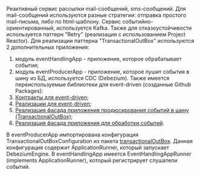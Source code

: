 Реактивный сервис рассылки mail-сообщений, sms-сообщений.
Для mail-сообщений используются разные стратегии: отправка простого mail-письма, либо по html-шаблону.
Сервис событийно-ориентированный, используется Kafka.
Также для отказоустойчивости используется паттерн "Retry" (реализация с использованием Project Reactor).
Для реализации паттерна "TransactionalOutBox" используются 2 дополнительных приложения:
1) модуль eventHandlingApp - приложение, которое обрабатывает события;
2) модуль eventProducerApp - приложение, которое пушит события в шину из БД, используется CDC (Debezium).
Также имеется переиспользуемые библиотеки для event-driven (созданные Github Packages):
1) [Контракты для event-driven](https://github.com/ALEX3KOVAL/eventingContract);
2) [Реализации для event-driven](https://github.com/ALEX3KOVAL/eventingImpl);
3) [Реализация фасада приложения продюсирования событий в шину (TransactionalOutBox)](https://github.com/ALEX3KOVAL/transactionalOutBox);
4) [Реализация фасада приложения для обработки событий](https://github.com/ALEX3KOVAL/kafkaEventer).

В eventProducerApp импортирована конфигурация TransactionalOutBoxConfiguration из пакета [transactionalOutBox](https://github.com/ALEX3KOVAL/transactionalOutBox). Данная конфигурация содержит ApplicationRunner, который запускает DebeziumEngine.
В eventHandlingApp имеется EventHandlingAppRunner (implements ApplicationRunner), который регистрирует слушатели событий.
